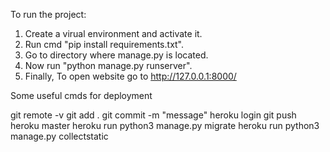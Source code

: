 To run the project:
1. Create a virual environment and activate it.
2. Run cmd "pip install requirements.txt".
3. Go to directory where manage.py is located.
4. Now run "python manage.py runserver".
5. Finally, To open website go to http://127.0.0.1:8000/






Some useful cmds for deployment

git remote -v
git add .
git commit -m "message"
heroku login
git push heroku master
heroku run python3 manage.py migrate
heroku run python3 manage.py collectstatic
